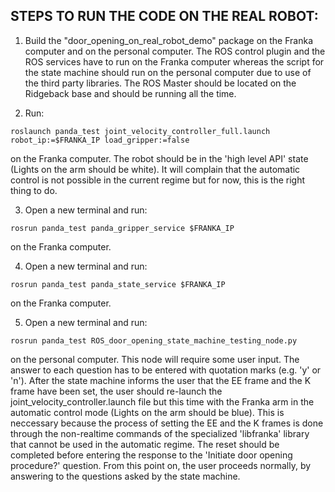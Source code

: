 ## STEPS TO RUN THE CODE ON THE REAL ROBOT:

1. Build the "door_opening_on_real_robot_demo" package on the Franka computer and on the personal computer. 
The ROS control plugin and the ROS services have to run on the Franka computer whereas the script for the state machine should run on the personal computer due to use of the third party libraries. 
The ROS Master should be located on the Ridgeback base and should be running all the time.

2. Run:

```
roslaunch panda_test joint_velocity_controller_full.launch robot_ip:=$FRANKA_IP load_gripper:=false
```

on the Franka computer. The robot should be in the 'high level API' state (Lights on the arm should be white). 
It will complain that the automatic control is not possible in the current regime but for now, this is the right thing to do.

3. Open a new terminal and run:

```
rosrun panda_test panda_gripper_service $FRANKA_IP
```
on the Franka computer.

4. Open a new terminal and run:

```
rosrun panda_test panda_state_service $FRANKA_IP
```

on the Franka computer.

5. Open a new terminal and run:

```
rosrun panda_test ROS_door_opening_state_machine_testing_node.py
```

on the personal computer. This node will require some user input. The answer to each question has to be entered with quotation marks (e.g. 'y' or 'n'). 
After the state machine informs the user that the EE frame and the K frame have been set, the user should re-launch the joint_velocity_controller.launch file but this time with the Franka arm in the automatic control mode (Lights on the arm should be blue). 
This is neccessary because the process of setting the EE and the K frames is done through the non-realtime commands of the specialized 'libfranka' library that cannot be used in the automatic regime. 
The reset should be completed before entering the response to the 'Initiate door opening procedure?' question. From this point on, the user proceeds normally, by answering to the questions asked by the state machine. 


